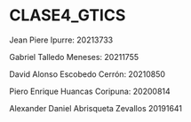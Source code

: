# CLASE4_GTICS

Jean Piere Ipurre: 20213733


Gabriel Talledo Meneses: 20211755



David Alonso Escobedo Cerrón: 20210850


Piero Enrique Huancas Coripuna: 20200814

Alexander Daniel Abrisqueta Zevallos 20191641
